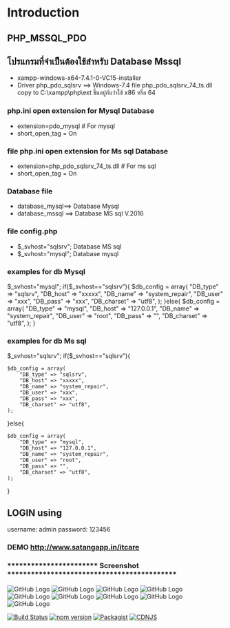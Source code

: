 Introduction
============
## PHP_MSSQL_PDO  
##  โปรแกรมที่จำเป็นต้องใช้สำหรับ Database Mssql
 - xampp-windows-x64-7.4.1-0-VC15-installer
 - Driver php_pdo_sqlsrv ==> Windows-7.4 file  php_pdo_sqlsrv_74_ts.dll  
   copy to C:\xampp\php\ext  ขึ้นอยู่กับว่าใช้ x86 หรือ 64 
      
 
### php.ini  open extension for Mysql Database
- extension=pdo_mysql # For mysql
- short_open_tag = On

### file php.ini open extension for Ms sql Database
- extension=php_pdo_sqlsrv_74_ts.dll # For ms sql
- short_open_tag = On

### Database file 
- database_mysql==> Database Mysql
- database_mssql ==> Database MS sql V.2016

### file config.php  
 - $_svhost="sqlsrv";  Database MS sql
 - $_svhost="mysql";  Database mysql
 
### examples for db Mysql

$_svhost="mysql";
if($_svhost=="sqlsrv"){
    $db_config = array(
		"DB_type" => "sqlsrv",
        "DB_host" => "xxxxx",
        "DB_name" => "system_repair",
        "DB_user" => "xxx",
        "DB_pass" => "xxx",
        "DB_charset" => "utf8",
    );
}else{
    $db_config = array(
	    "DB_type" => "mysql",
        "DB_host" => "127.0.0.1",
        "DB_name" => "system_repair",
        "DB_user" => "root",
        "DB_pass" => "",
        "DB_charset" => "utf8",
    );
}

### examples for db Ms sql

$_svhost="sqlsrv";  
if($_svhost=="sqlsrv"){

    $db_config = array(
		"DB_type" => "sqlsrv",
        "DB_host" => "xxxxx",
        "DB_name" => "system_repair",
        "DB_user" => "xxx",
        "DB_pass" => "xxx",
        "DB_charset" => "utf8",
    );
}else{

    $db_config = array(
	    "DB_type" => "mysql",
        "DB_host" => "127.0.0.1",
        "DB_name" => "system_repair",
        "DB_user" => "root",
        "DB_pass" => "",
        "DB_charset" => "utf8",
    );
}

    
## LOGIN using
username: admin 
password: 123456

### DEMO http://www.satangapp.in/itcare

### *********************** Screenshot *******************************************
		
![GitHub Logo](https://github.com/aka1526/system_repaire_mssql/blob/master/blob/master/screenshot/p1.png)
![GitHub Logo](https://github.com/aka1526/system_repaire_mssql/blob/master/blob/master/screenshot/p2.png)
![GitHub Logo](https://github.com/aka1526/system_repaire_mssql/blob/master/blob/master/screenshot/p3.png)
![GitHub Logo](https://github.com/aka1526/system_repaire_mssql/blob/master/blob/master/screenshot/p4.png)
![GitHub Logo](https://github.com/aka1526/system_repaire_mssql/blob/master/blob/master/screenshot/p5.png)
![GitHub Logo](https://github.com/aka1526/system_repaire_mssql/blob/master/blob/master/screenshot/p6.png)
![GitHub Logo](https://github.com/aka1526/system_repaire_mssql/blob/master/blob/master/screenshot/p7.png)
![GitHub Logo](https://github.com/aka1526/system_repaire_mssql/blob/master/blob/master/screenshot/p8.png)
![GitHub Logo](https://github.com/aka1526/system_repaire_mssql/blob/master/blob/master/screenshot/p9.png)


[![Build Status](https://img.shields.io/travis/ColorlibHQ/AdminLTE/master.svg)](https://travis-ci.org/ColorlibHQ/AdminLTE)
[![npm version](https://img.shields.io/npm/v/admin-lte/latest.svg)](https://www.npmjs.com/package/admin-lte)
[![Packagist](https://img.shields.io/packagist/v/almasaeed2010/adminlte.svg)](https://packagist.org/packages/almasaeed2010/adminlte)
[![CDNJS](https://img.shields.io/cdnjs/v/admin-lte.svg)](https://cdnjs.com/libraries/admin-lte)
